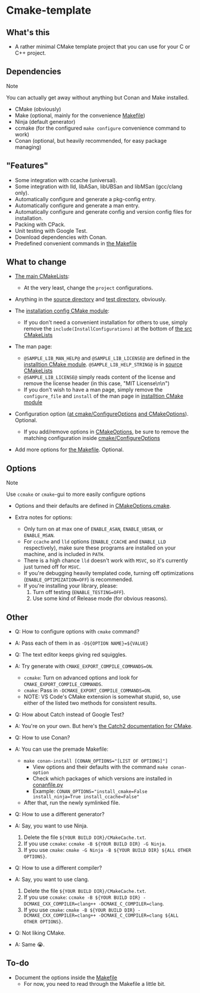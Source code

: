 # Cmake-template

## What's this

- A rather minimal CMake template project that you can use for your C or C++ project.

## Dependencies

> [!NOTE]
> You can actually get away without anything but Conan and Make installed.

- CMake (obviously)
- Make (optional, mainly for the convenience [Makefile](./Makefile))
- Ninja (default generator)
- ccmake (for the configured `make configure` convenience command to work)
- Conan (optional, but heavily recommended, for easy package managing)

## "Features"

- Some integration with ccache (universal).
- Some integration with lld, libASan, libUBSan and libMSan (gcc/clang only).
- Automatically configure and generate a pkg-config entry.
- Automatically configure and generate a man entry.
- Automatically configure and generate config and version config files for installation.
- Packing with CPack.
- Unit testing with Google Test.
- Download dependencies with Conan.
- Predefined convenient commands in [the Makefile](./Makefile)

## What to change

- [The main CMakeLists](./CMakeLists.txt):
  - At the very least, change the `project` configurations.

- Anything in the [source directory](./src/) and [test directory](./test/), obviously.

- The [installation config CMake module](./cmake/InstallConfigurations.cmake):
  - If you don't need a convenient installation for others to use, simply remove
  the `include(InstallConfigurations)` at the bottom of [the src CMakeLists](./src/CMakeLists.txt)

- The man page:
  - `@SAMPLE_LIB_MAN_HELP@` and `@SAMPLE_LIB_LICENSE@` are defined in the
  [installtion CMake module](./cmake/InstallConfigurations.cmake). `@SAMPLE_LIB_HELP_STRING@`
  is in [source CMakeLists](./src/CMakeLists.txt)
  - `@SAMPLE_LIB_LICENSE@` simply reads content of the license and
  remove the license header (in this case, "MIT License\n\n")
  - If you don't wish to have a man page, simply remove the
  `configure_file` and `install` of the man page in
  [installtion CMake module](./cmake/InstallConfigurations.cmake)

- Configuration option ([at cmake/ConfigureOptions](./cmake/ConfigureOptions.cmake)
[and CMakeOptions](./CMakeOptions.cmake)). Optional.
  - If you add/remove options in [CMakeOptions](./CMakeOptions.cmake), be sure to
  remove the matching configuration inside [cmake/ConfigureOptions](./cmake/ConfigureOptions.cmake)

- Add more options for [the Makefile](./Makefile). Optional.

## Options

> [!NOTE]
> Use `ccmake` or `cmake`-gui to more easily configure options

- Options and their defaults are defined in [CMakeOptions.cmake](./CMakeOptions.cmake).

- Extra notes for options:
  - Only turn on at max one of `ENABLE_ASAN`, `ENABLE_UBSAN`, or `ENABLE_MSAN`.
  - For `ccache` and `lld` options (`ENABLE_CCACHE` and `ENABLE_LLD` respectively),
  make sure these programs are installed on your machine, and is included in `PATH`.
  - There is a high chance `lld` doesn't work with `MSVC`, so it's currently just
  turned off for `MSVC`.
  - If you're debugging heavily templated code, turning off optimizations
  (`ENABLE_OPTIMIZATION=OFF`) is recommended.
  - If you're installing your library, please:
    1. Turn off testing (`ENABLE_TESTING=OFF`).
    2. Use some kind of Release mode (for obvious reasons).

## Other

- Q: How to configure options with `cmake` command?
- A: Pass each of them in as `-D${OPTION NAME}=${VALUE}`

- Q: The text editor keeps giving red squiggles.
- A: Try generate with `CMAKE_EXPORT_COMPILE_COMMANDS=ON`.
  - `ccmake`: Turn on advanced options and look for `CMAKE_EXPORT_COMPILE_COMMANDS`.
  - `cmake`: Pass in `-DCMAKE_EXPORT_COMPILE_COMMANDS=ON`.
  - NOTE: VS Code's CMake extension is somewhat stupid, so,
  use either of the listed two methods for consistent results.

- Q: How about Catch instead of Google Test?
- A: You're on your own. But here's [the Catch2 documentation for CMake](https://github.com/catchorg/Catch2/blob/devel/docs/cmake-integration.md#top).

- Q: How to use Conan?
- A: You can use the premade Makefile:
  - `make conan-install [CONAN_OPTIONS="[LIST OF OPTIONS]"]`
    - View options and their defaults with the command `make conan-option`
    - Check which packages of which versions are installed in [conanfile.py](./conanfile.py)
    - Example: `CONAN_OPTIONS="install_cmake=False install_ninja=True install_ccache=False"`
  - After that, run the newly symlinked file.

- Q: How to use a different generator?
- A: Say, you want to use Ninja.
  1. Delete the file `${YOUR BUILD DIR}/CMakeCache.txt`.
  2. If you use `ccmake`: `ccmake -B ${YOUR BUILD DIR} -G Ninja`.
  3. If you use `cmake`: `cmake -G Ninja -B ${YOUR BUILD DIR} ${ALL OTHER OPTIONS}`.

- Q: How to use a different compiler?
- A: Say, you want to use clang.
  1. Delete the file `${YOUR BUILD DIR}/CMakeCache.txt`.
  2. If you use `ccmake`:
  `ccmake -B ${YOUR BUILD DIR} -DCMAKE_CXX_COMPILER=clang++ -DCMAKE_C_COMPILER=clang`.
  3. If you use `cmake`:
  `cmake -B ${YOUR BUILD DIR}
  -DCMAKE_CXX_COMPILER=clang++ -DCMAKE_C_COMPILER=clang ${ALL OTHER OPTIONS}`.

- Q: Not liking CMake.
- A: Same :sob:.

## To-do

- Document the options inside the [Makefile](./Makefile)
  - For now, you need to read through the Makefile a little bit.
